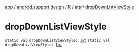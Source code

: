 [app](../../../index.md) / [android.support.design](../../index.md) / [R](../index.md) / [attr](index.md) / [dropDownListViewStyle](./drop-down-list-view-style.md)

# dropDownListViewStyle

`static val dropDownListViewStyle: `[`Int`](https://kotlinlang.org/api/latest/jvm/stdlib/kotlin/-int/index.html)
`static val dropDownListViewStyle: `[`Int`](https://kotlinlang.org/api/latest/jvm/stdlib/kotlin/-int/index.html)